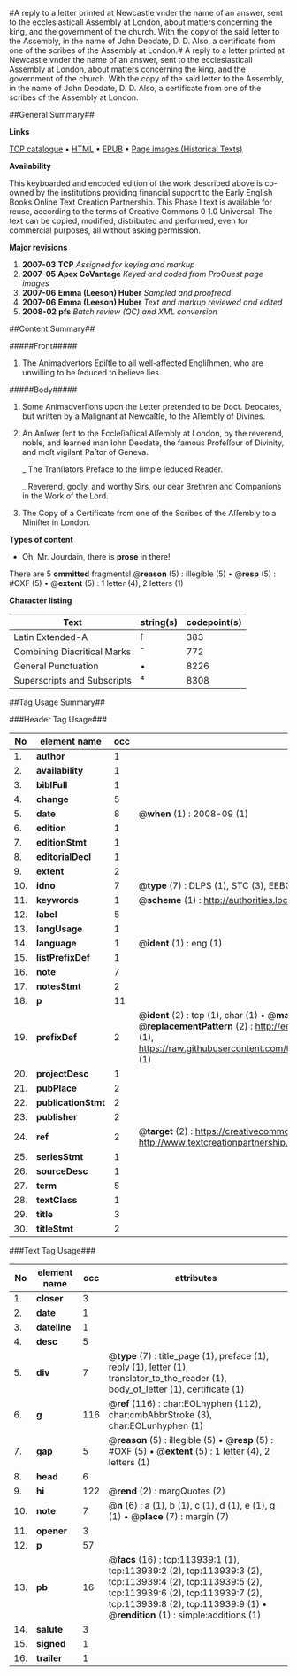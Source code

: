 #A reply to a letter printed at Newcastle vnder the name of an answer, sent to the ecclesiasticall Assembly at London, about matters concerning the king, and the government of the church. With the copy of the said letter to the Assembly, in the name of John Deodate, D. D. Also, a certificate from one of the scribes of the Assembly at London.#
A reply to a letter printed at Newcastle vnder the name of an answer, sent to the ecclesiasticall Assembly at London, about matters concerning the king, and the government of the church. With the copy of the said letter to the Assembly, in the name of John Deodate, D. D. Also, a certificate from one of the scribes of the Assembly at London.

##General Summary##

**Links**

[TCP catalogue](http://www.ota.ox.ac.uk/tcp/)  • 
[HTML](http://tei.it.ox.ac.uk/tcp/Texts-HTML/free/A81/A81491.html)  • 
[EPUB](http://tei.it.ox.ac.uk/tcp/Texts-EPUB/free/A81/A81491.epub) • 
[Page images (Historical Texts)](https://data.historicaltexts.jisc.ac.uk/view?pubId=eebo-99861794e&pageId=eebo-99861794e-113939-1)

**Availability**

This keyboarded and encoded edition of the
	       work described above is co-owned by the institutions
	       providing financial support to the Early English Books
	       Online Text Creation Partnership. This Phase I text is
	       available for reuse, according to the terms of Creative
	       Commons 0 1.0 Universal. The text can be copied,
	       modified, distributed and performed, even for
	       commercial purposes, all without asking permission.

**Major revisions**

1. __2007-03__ __TCP__ *Assigned for keying and markup*
1. __2007-05__ __Apex CoVantage__ *Keyed and coded from ProQuest page images*
1. __2007-06__ __Emma (Leeson) Huber__ *Sampled and proofread*
1. __2007-06__ __Emma (Leeson) Huber__ *Text and markup reviewed and edited*
1. __2008-02__ __pfs__ *Batch review (QC) and XML conversion*

##Content Summary##

#####Front#####

1. The Animadvertors Epiſtle to all well-affected Engliſhmen, who are unwilling to be ſeduced to believe lies.

#####Body#####

1. Some Animadverſions upon the Letter pretended to be Doct. Deodates, but written by a Malignant at Newcaſtle, to the Aſſembly of Divines.

1. An Anſwer ſent to the Eccleſiaſtical Aſſembly at London, by the reverend, noble, and learned man Iohn Deodate, the famous Profeſſour of Divinity, and moſt vigilant Paſtor of Geneva.

    _ The Tranſlators Preface to the ſimple ſeduced Reader.

    _ Reverend, godly, and worthy Sirs, our dear Brethren and Companions in the Work of the Lord.

1. The Copy of a Certificate from one of the Scribes of the Aſſembly to a Miniſter in London.

**Types of content**

  * Oh, Mr. Jourdain, there is **prose** in there!

There are 5 **ommitted** fragments! 
 @__reason__ (5) : illegible (5)  •  @__resp__ (5) : #OXF (5)  •  @__extent__ (5) : 1 letter (4), 2 letters (1)

**Character listing**


|Text|string(s)|codepoint(s)|
|---|---|---|
|Latin Extended-A|ſ|383|
|Combining             Diacritical Marks|̄|772|
|General Punctuation|•|8226|
|Superscripts             and Subscripts|⁴|8308|

##Tag Usage Summary##

###Header Tag Usage###

|No|element name|occ|attributes|
|---|---|---|---|
|1.|__author__|1||
|2.|__availability__|1||
|3.|__biblFull__|1||
|4.|__change__|5||
|5.|__date__|8| @__when__ (1) : 2008-09 (1)|
|6.|__edition__|1||
|7.|__editionStmt__|1||
|8.|__editorialDecl__|1||
|9.|__extent__|2||
|10.|__idno__|7| @__type__ (7) : DLPS (1), STC (3), EEBO-CITATION (1), PROQUEST (1), VID (1)|
|11.|__keywords__|1| @__scheme__ (1) : http://authorities.loc.gov/ (1)|
|12.|__label__|5||
|13.|__langUsage__|1||
|14.|__language__|1| @__ident__ (1) : eng (1)|
|15.|__listPrefixDef__|1||
|16.|__note__|7||
|17.|__notesStmt__|2||
|18.|__p__|11||
|19.|__prefixDef__|2| @__ident__ (2) : tcp (1), char (1)  •  @__matchPattern__ (2) : ([0-9\-]+):([0-9IVX]+) (1), (.+) (1)  •  @__replacementPattern__ (2) : http://eebo.chadwyck.com/downloadtiff?vid=$1&page=$2 (1), https://raw.githubusercontent.com/textcreationpartnership/Texts/master/tcpchars.xml#$1 (1)|
|20.|__projectDesc__|1||
|21.|__pubPlace__|2||
|22.|__publicationStmt__|2||
|23.|__publisher__|2||
|24.|__ref__|2| @__target__ (2) : https://creativecommons.org/publicdomain/zero/1.0/ (1), http://www.textcreationpartnership.org/docs/. (1)|
|25.|__seriesStmt__|1||
|26.|__sourceDesc__|1||
|27.|__term__|5||
|28.|__textClass__|1||
|29.|__title__|3||
|30.|__titleStmt__|2||


###Text Tag Usage###

|No|element name|occ|attributes|
|---|---|---|---|
|1.|__closer__|3||
|2.|__date__|1||
|3.|__dateline__|1||
|4.|__desc__|5||
|5.|__div__|7| @__type__ (7) : title_page (1), preface (1), reply (1), letter (1), translator_to_the_reader (1), body_of_letter (1), certificate (1)|
|6.|__g__|116| @__ref__ (116) : char:EOLhyphen (112), char:cmbAbbrStroke (3), char:EOLunhyphen (1)|
|7.|__gap__|5| @__reason__ (5) : illegible (5)  •  @__resp__ (5) : #OXF (5)  •  @__extent__ (5) : 1 letter (4), 2 letters (1)|
|8.|__head__|6||
|9.|__hi__|122| @__rend__ (2) : margQuotes (2)|
|10.|__note__|7| @__n__ (6) : a (1), b (1), c (1), d (1), e (1), g (1)  •  @__place__ (7) : margin (7)|
|11.|__opener__|3||
|12.|__p__|57||
|13.|__pb__|16| @__facs__ (16) : tcp:113939:1 (1), tcp:113939:2 (2), tcp:113939:3 (2), tcp:113939:4 (2), tcp:113939:5 (2), tcp:113939:6 (2), tcp:113939:7 (2), tcp:113939:8 (2), tcp:113939:9 (1)  •  @__rendition__ (1) : simple:additions (1)|
|14.|__salute__|3||
|15.|__signed__|1||
|16.|__trailer__|1||
